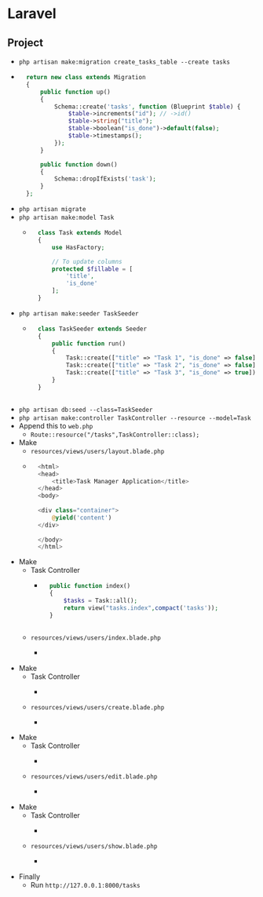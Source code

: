# Laravel
## Project
- `php artisan make:migration create_tasks_table --create tasks`
- ~~~php
    return new class extends Migration
    {
        public function up()
        {
            Schema::create('tasks', function (Blueprint $table) {
                $table->increments("id"); // ->id()
                $table->string("title");
                $table->boolean("is_done")->default(false);
                $table->timestamps();
            });
        }

        public function down()
        {
            Schema::dropIfExists('task');
        }
    };
  ~~~
- `php artisan migrate`
- `php artisan make:model Task`
    - ~~~php
        class Task extends Model
        {
            use HasFactory;

            // To update columns
            protected $fillable = [
                'title',
                'is_done'
            ];
        }
      ~~~
- `php artisan make:seeder TaskSeeder`
    - ~~~php
        class TaskSeeder extends Seeder
        {
            public function run()
            {
                Task::create(["title" => "Task 1", "is_done" => false]);
                Task::create(["title" => "Task 2", "is_done" => false]);
                Task::create(["title" => "Task 3", "is_done" => true]);
            }
        }
    ~~~
- `php artisan db:seed --class=TaskSeeder`
- `php artisan make:controller TaskController --resource --model=Task`
- Append this to `web.php`
    - `Route::resource("/tasks",TaskController::class);`
- Make
    - `resources/views/users/layout.blade.php`
    - ~~~php
        <html>
        <head>
            <title>Task Manager Application</title>
        </head>
        <body>
        
        <div class="container">
            @yield('content')
        </div>
        
        </body>
        </html>
      ~~~
- Make
    - Task Controller
        - ~~~php
            public function index()
            {
                $tasks = Task::all();
                return view("tasks.index",compact('tasks'));
            }
        ~~~
    - `resources/views/users/index.blade.php`
        - ~~~php
        
          ~~~
- Make
    - Task Controller
        - ~~~php

          ~~~
    - `resources/views/users/create.blade.php`
        - ~~~php
        
          ~~~
- Make
    - Task Controller
        - ~~~php

          ~~~
    - `resources/views/users/edit.blade.php`
        - ~~~php
        
          ~~~
- Make
    - Task Controller
        - ~~~php

          ~~~
    - `resources/views/users/show.blade.php`
        - ~~~php
        
          ~~~
- Finally
    - Run `http://127.0.0.1:8000/tasks`